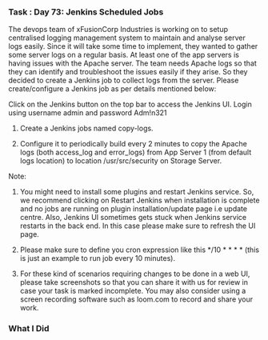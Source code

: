 ### Task : Day 73: Jenkins Scheduled Jobs

The devops team of xFusionCorp Industries is working on to setup centralised logging management system to maintain and analyse server logs easily. Since it will take some time to implement, they wanted to gather some server logs on a regular basis. At least one of the app servers is having issues with the Apache server. The team needs Apache logs so that they can identify and troubleshoot the issues easily if they arise. So they decided to create a Jenkins job to collect logs from the server. Please create/configure a Jenkins job as per details mentioned below:



Click on the Jenkins button on the top bar to access the Jenkins UI. Login using username admin and password Adm!n321

1. Create a Jenkins jobs named copy-logs.

2. Configure it to periodically build every 2 minutes to copy the Apache logs (both access_log and error_logs) from App Server 1 (from default logs location) to location /usr/src/security on Storage Server.

Note:

1. You might need to install some plugins and restart Jenkins service. So, we recommend clicking on Restart Jenkins when installation is complete and no jobs are running on plugin installation/update page i.e update centre. Also, Jenkins UI sometimes gets stuck when Jenkins service restarts in the back end. In this case please make sure to refresh the UI page.

2. Please make sure to define you cron expression like this */10 * * * * (this is just an example to run job every 10 minutes).

3. For these kind of scenarios requiring changes to be done in a web UI, please take screenshots so that you can share it with us for review in case your task is marked incomplete. You may also consider using a screen recording software such as loom.com to record and share your work.


### What I Did

